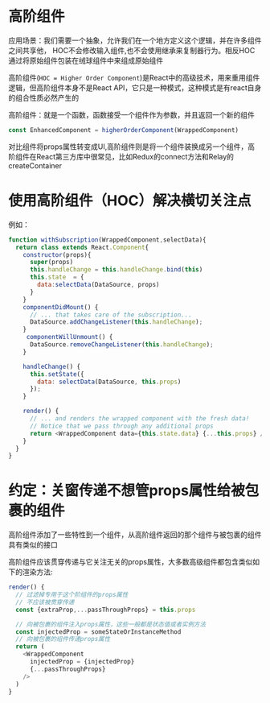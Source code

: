 # 高阶组件

应用场景：我们需要一个抽象，允许我们在一个地方定义这个逻辑，并在许多组件之间共享他，
HOC不会修改输入组件,也不会使用继承来复制器行为。相反HOC通过将原始组件包装在绒球组件中来组成原始组件

高阶组件(`HOC = Higher Order Component`)是React中的高级技术，用来重用组件逻辑，但高阶组件本身不是React API，它只是一种模式，这种模式是有react自身的组合性质必然产生的

高阶组件：就是一个函数，函数接受一个组件作为参数，并且返回一个新的组件

```javascript
const EnhancedComponent = higherOrderComponent(WrappedComponent)
```

对比组件将props属性转变成UI,高阶组件则是将一个组件装换成另一个组件，高阶组件在React第三方库中很常见，比如Redux的connect方法和Relay的createContainer

# 使用高阶组件（HOC）解决横切关注点


例如：
```javascript
function withSubscription(WrappedComponent,selectData){
  return class extends React.Component{
    constructor(props){
      super(props)
      this.handleChange = this.handleChange.bind(this)
      this.state  = {
        data:selectData(DataSource, props)
      }
    }
    componentDidMount() {
      // ... that takes care of the subscription...
      DataSource.addChangeListener(this.handleChange);
    }
     componentWillUnmount() {
      DataSource.removeChangeListener(this.handleChange);
    }

    handleChange() {
      this.setState({
        data: selectData(DataSource, this.props)
      });
    }

    render() {
      // ... and renders the wrapped component with the fresh data!
      // Notice that we pass through any additional props
      return <WrappedComponent data={this.state.data} {...this.props} />;
    }
  }
}
```


# 约定：关窗传递不想管props属性给被包裹的组件

高阶组件添加了一些特性到一个组件，从高阶组件返回的那个组件与被包裹的组件具有类似的接口

高阶组件应该贯穿传递与它关注无关的props属性，大多数高级组件都包含类似如下的渲染方法:

```javascript
render() {
  // 过滤掉专用于这个阶组件的props属性
  // 不应该被贯穿传递
  const {extraProp,...passThroughProps} = this.props

  // 向被包裹的组件注入props属性，这些一般都是状态值或者实例方法
  const injectedProp = someStateOrInstanceMethod
  // 向被包裹的组件传递props属性
  return (
    <WrappedComponent 
      injectedProp = {injectedProp}
      {...passThroughProps}
    />
  )
}
```